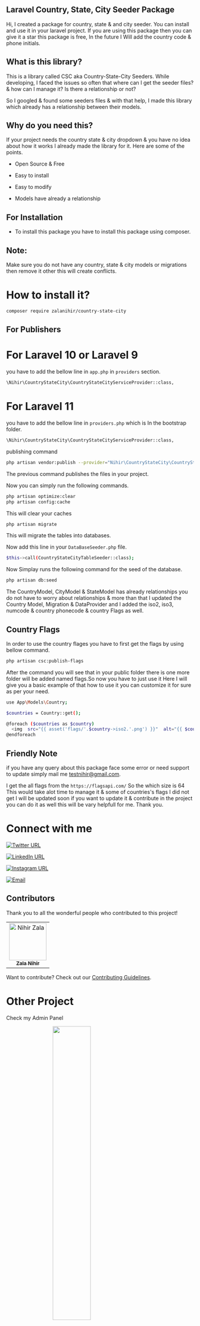 
## Laravel Country, State, City Seeder Package

 Hi, I created a package for country, state & and city seeder. You can install and use it in your laravel project. If you are using this package then you can give it a star this package is free, In the future I Will add the country code &  phone initials.

## What is this library?

This is a library called CSC aka Country-State-City Seeders. While developing, I faced the issues so often that where can I get the seeder files? & how can I manage it? Is there a relationship or not?

So I googled & found some seeders files & with that help, I made this library which already has a relationship between their models.

## Why do you need this?

If your project needs the country state & city dropdown & you have no idea about how it works I already made the library for it. Here are some of the points.

- Open Source & Free

- Easy to install

- Easy to modify

- Models have already a relationship

## For Installation

- To install this package you have to install this package using composer.

## Note:

Make sure you do not have any country, state & city models or migrations then remove it other this will create conflicts.

# How to install it?

```bash
composer require zalanihir/country-state-city
```

## For Publishers

# For Laravel 10 or Laravel 9

you have to add the bellow line in ```app.php``` in ```providers``` section.

```bash
\Nihir\CountryStateCity\CountryStateCityServiceProvider::class,
```

# For Laravel 11

you have to add the bellow line in ```providers.php``` which is In the bootstrap folder.

```bash
\Nihir\CountryStateCity\CountryStateCityServiceProvider::class,
```

publishing command

```bash
php artisan vendor:publish --provider="Nihir\CountryStateCity\CountryStateCityServiceProvider"
```

The previous command publishes the files in your project.

Now you can simply run the following commands.

```bash
php artisan optimize:clear
php artisan config:cache
```

This will clear your caches

```bash
php artisan migrate
```

This will migrate the tables into databases.

Now add this line in your ```DataBaseSeeder.php``` file.

```bash
$this->call(CountryStateCityTableSeeder::class);
```

Now Simplay runs the following command for the seed of the database.

```bash
php artisan db:seed
```

The CountryModel, CityModel & StateModel has already relationships you do not have to worry about  relationships & more than that I updated the Country Model, Migration & DataProvider and I added the iso2, iso3, numcode & country phonecode & country Flags as well.


## Country Flags

In order to use the country flages you have to first get the flags by using bellow command.

```bash
php artisan csc:publish-flags
```

After the command you will see that in your public folder there is one more folder will be added named flags.So now you have to just use it Here I will give you a basic example of that how to use it you can customize it for sure as per your need.

```bash
use App\Models\Country;

$countries = Country::get();

@foreach ($countries as $country)
  <img  src="{{ asset('flags/'.$country->iso2.'.png') }}"  alt="{{ $country->name }}" />
@endforeach

```

## Friendly Note

if you have any query about this package face some error or need support to update simply mail me <a href="mailto:testnihir@gmail.com">testnihir@gmail.com</a>.

I get the all flags from the ```https://flagsapi.com/``` So the which size is 64 This would take alot time to manage it & some of countries's flags I did not get I will be updated soon if you want to update it & contribute in the project you can do it as well this will be vary helpfull for me. Thank you.

# Connect with me
[![Twitter URL](https://img.shields.io/badge/Follow%20%40NihirZala-1DA1F2?style=social&logo=twitter)](https://twitter.com/NihirZala)

[![LinkedIn URL](https://img.shields.io/badge/Connect%20%40nihirzala-0077B5?style=social&logo=linkedin)](https://www.linkedin.com/in/nihirzala/)

[![Instagram URL](https://img.shields.io/badge/Follow%20%40inihirzala-ff69b4?style=social&logo=instagram)](https://www.instagram.com/inihirzala/)

[![Email](https://img.shields.io/badge/testnihir@gmail.com-blue?style=social&logo=gmail)](mailto:testnihir@gmail.com)

## Contributors

Thank you to all the wonderful people who contributed to this project!

<table>
  <tr>
    <td align="center">
      <a href="https://github.com/ZalaNihir">
        <img src="https://avatars.githubusercontent.com/u/157243660?v=4" width="100px;" alt="Nihir Zala" style="width: 100px; height:100px"/>
        <br />
        <sub><b>Zala Nihir</b></sub>
      </a>
    </td>
    <!-- Add more contributors as needed -->
  </tr>
</table>

Want to contribute? Check out our [Contributing Guidelines](CONTRIBUTING.md).

# Other Project

Check my Admin Panel

<a href="https://github.com/ZalaNihir/adminlte-laravel10" align="right"><img align="left" width="45%" src="https://github-readme-stats.vercel.app/api/pin/?username=ZalaNihir&repo=adminlte-laravel10&title_color=ffffff&text_color=ffffff&icon_color=0891b2&bg_color=000000&hide_border=true&locale=en" /></a>
